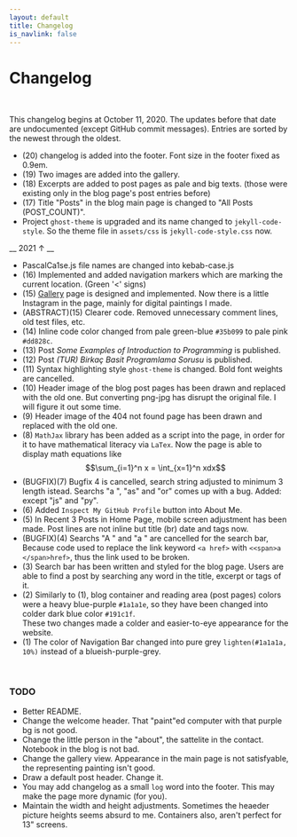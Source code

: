 ```yaml
---
layout: default
title: Changelog
is_navlink: false
---
```


# Changelog

<br>

This changelog begins at October 11, 2020. The updates before that date are undocumented (except GitHub commit messages). Entries are sorted by the newest through the oldest.

<!--<span id="entryCount"></span> entries are displaying.-->

- (20) changelog is added into the footer. Font size in the footer fixed as 0.9em.  
- (19) Two images are added into the gallery.
- (18) Excerpts are added to post pages as pale and big texts. (those were existing only in the blog page's post entries before)
- (17) Title "Posts" in the blog main page is changed to "All Posts (POST_COUNT)".
- Project `ghost-theme` is upgraded and its name changed to `jekyll-code-style`. So the theme file in `assets/css` is `jekyll-code-style.css` now.

__ 2021 &uarr; __

- PascalCa1se.js file names are changed into kebab-case.js
- (16) Implemented and added navigation markers which are marking the current location. (Green '<' signs)
- (15) [Gallery](/gallery) page is designed and implemented. Now there is a little Instagram in the page, mainly for digital paintings I made.
- (ABSTRACT)(15) Clearer code. Removed unnecessary comment lines, old test files, etc.
- (14) Inline code color changed from pale green-blue `#35b099` to pale pink `#dd828c`.
- (13) Post *Some Examples of Introduction to Programming* is published.
- (12) Post *(TUR) Birkaç Basit Programlama Sorusu* is published.
- (11) Syntax highlighting style `ghost-theme` is changed. Bold font weights are cancelled.
- (10) Header image of the blog post pages has been drawn and replaced with the old one. But converting png-jpg has disrupt the original file. I will figure it out some time.
- (9) Header image of the 404 not found page has been drawn and replaced with the old one.
- (8) `MathJax` library has been added as a script into the page, in order for it to have mathematical literacy via `LaTex`. Now the page is able to display math equations like $$\sum_{i=1}^n x = \int_{x=1}^n xdx$$
- (BUGFIX)(7) Bugfix 4 is cancelled, search string adjusted to minimum 3 length istead. Searchs "a ", "as" and "or" comes up with a bug. Added: except "js" and "py".
- (6) Added `Inspect My GitHub Profile` button into About Me.
- (5) In Recent 3 Posts in Home Page, mobile screen adjustment has been made. Post lines are not inline but title (br) date and tags now.
- (BUGFIX)(4) Searchs "A " and "a " are cancelled for the search bar, Because code used to replace the link keyword `<a href>` with `<<span>a </span>href>`, thus the link used to be broken.
- (3) Search bar has been written and styled for the blog page. Users are able to find a post by searching any word in the title, excerpt or tags of it.
- (2) Similarly to (1), blog container and reading area (post pages) colors were a heavy blue-purple `#1a1a1e`, so they have been changed into colder dark blue color `#191c1f`.<br>These two changes made a colder and easier-to-eye appearance for the website.
- (1) The color of Navigation Bar changed into pure grey `lighten(#1a1a1a, 10%)` instead of a blueish-purple-grey. 

<br>

### TODO

- Better README.
- Change the welcome header. That "paint"ed computer with that purple bg is not good. 
- Change the little person in the "about", the sattelite in the contact. Notebook in the blog is not bad.
- Change the gallery view. Appearance in the main page is not satisfyable, the representing painting isn't good. 
- Draw a default post header. Change it.
- You may add changelog as a small `log` word into the footer. This may make the page more dynamic (for you).
- Maintain the width and height adjustments. Sometimes the heaeder picture heights seems absurd to me. Containers also, aren't perfect for 13" screens. 

<!--
<script>
window.addEventListener('DOMContentLoaded', (event) => {
    var count = document.querySelectorAll('li').length
    document.querySelector('#entryCount').textContent = count
})
</script>
-->
